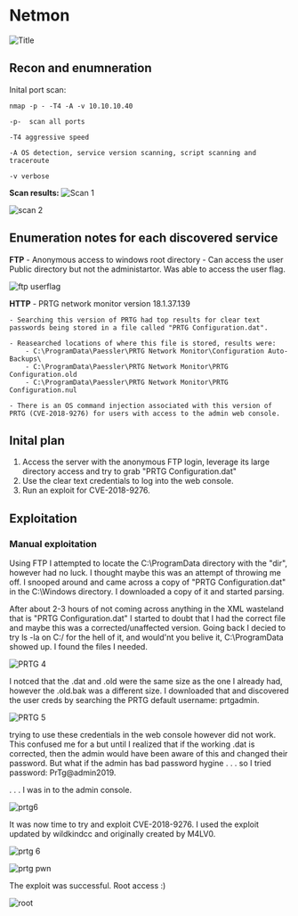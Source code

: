 # Netmon

![Title](https://user-images.githubusercontent.com/46513413/72780437-d92ac180-3bec-11ea-8702-adf7c7e52058.png)

## Recon and enumneration

Inital port scan:

    nmap -p - -T4 -A -v 10.10.10.40
    
    -p-  scan all ports
    
    -T4 aggressive speed
    
    -A OS detection, service version scanning, script scanning and traceroute 
    
    -v verbose
    
    
 **Scan results:**
 ![Scan 1](https://user-images.githubusercontent.com/46513413/72780315-923ccc00-3bec-11ea-9f26-969dfa6ae3b6.png)
 
 ![scan 2](https://user-images.githubusercontent.com/46513413/72780312-923ccc00-3bec-11ea-8431-adb967076f02.png)

 
 ## Enumeration notes for each discovered service 
 
 **FTP** - Anonymous access to windows root directory
           - Can access the user Public directory but not the administartor. Was able to access the user flag.
           
 ![ftp userflag](https://user-images.githubusercontent.com/46513413/72780325-92d56280-3bec-11ea-9ebb-1a55492d56c7.png)
 
 **HTTP** - PRTG network monitor version 18.1.37.139
           
    - Searching this version of PRTG had top results for clear text passwords being stored in a file called "PRTG Configuration.dat". 
           
    - Reasearched locations of where this file is stored, results were:
        - C:\ProgramData\Paessler\PRTG Network Monitor\Configuration Auto-Backups\
        - C:\ProgramData\Paessler\PRTG Network Monitor\PRTG Configuration.old
        - C:\ProgramData\Paessler\PRTG Network Monitor\PRTG Configuration.nul
                
    - There is an OS command injection associated with this version of PRTG (CVE-2018-9276) for users with access to the admin web console.
 

 ## Inital plan
 
  1. Access the server with the anonymous FTP login, leverage its large directory access and try to grab "PRTG Configuration.dat" 
  2. Use the clear text credentials to log into the web console.
  3. Run an exploit for CVE-2018-9276. 
 
 
 ## Exploitation
 
### Manual exploitation
 
  Using FTP I attempted to locate the C:\ProgramData directory with the "dir", however had no luck. I thought maybe this was an attempt of throwing me off. I snooped around and came across a copy of "PRTG Configuration.dat" in the C:\Windows directory. I downloaded a copy of it and started parsing. 
  
  After about 2-3 hours of not coming across anything in the XML wasteland that is "PRTG Configuration.dat" I started to doubt that I had the correct file and maybe this was a corrected/unaffected version. Going back I decied to try ls -la on C:/ for the hell of it, and would'nt you belive it, C:\ProgramData showed up. I found the files I needed. 
  
  ![PRTG 4](https://user-images.githubusercontent.com/46513413/72780322-92d56280-3bec-11ea-97f9-b54dafeb6743.png)

I notced that the .dat and .old were the same size as the one I already had, however the .old.bak was a different size. I downloaded that and discovered the user creds by searching the PRTG default username: prtgadmin.

  ![PRTG 5](https://user-images.githubusercontent.com/46513413/72780321-92d56280-3bec-11ea-850d-6b480280bb63.png)

trying to use these credentials in the web console however did not work. This confused me for a but until I realized that if the working .dat is corrected, then the admin would have been aware of this and changed their password. But what if the admin has bad password hygine . . . so I tried password: PrTg@admin2019. 

  . . . I was in to the admin console. 
    
   ![prtg6](https://user-images.githubusercontent.com/46513413/72780320-92d56280-3bec-11ea-8e34-e4a5d9ab6a2e.png)
   
It was now time to try and exploit CVE-2018-9276. I used the exploit updated by wildkindcc and originally created by M4LV0. 

  ![prtg 6](https://user-images.githubusercontent.com/46513413/72780318-92d56280-3bec-11ea-8e23-e573001838f9.png)
  
  ![prtg pwn](https://user-images.githubusercontent.com/46513413/72780317-923ccc00-3bec-11ea-89fb-3670608a8216.png)

 The exploit was successful. Root access :)

  ![root](https://user-images.githubusercontent.com/46513413/72780316-923ccc00-3bec-11ea-94ec-d1c89efbd431.png)
   


